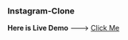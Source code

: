 ### Instagram-Clone

**Here is Live Demo** ---> <a href="https://instagram-clone-two-psi-92.vercel.app/" target="_blank">Click Me</a>

